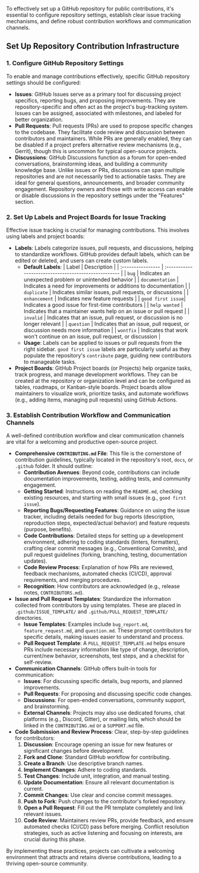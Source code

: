 To effectively set up a GitHub repository for public contributions, it's essential to configure repository settings, establish clear issue tracking mechanisms, and define robust contribution workflows and communication channels.

## Set Up Repository Contribution Infrastructure

### 1. Configure GitHub Repository Settings

To enable and manage contributions effectively, specific GitHub repository settings should be configured:

*   **Issues**: GitHub Issues serve as a primary tool for discussing project specifics, reporting bugs, and proposing improvements. They are repository-specific and often act as the project's bug-tracking system. Issues can be assigned, associated with milestones, and labeled for better organization.
*   **Pull Requests**: Pull requests (PRs) are used to propose specific changes to the codebase. They facilitate code review and discussion between contributors and maintainers. While PRs are generally enabled, they can be disabled if a project prefers alternative review mechanisms (e.g., Gerrit), though this is uncommon for typical open-source projects.
*   **Discussions**: GitHub Discussions function as a forum for open-ended conversations, brainstorming ideas, and building a community knowledge base. Unlike issues or PRs, discussions can span multiple repositories and are not necessarily tied to actionable tasks. They are ideal for general questions, announcements, and broader community engagement. Repository owners and those with write access can enable or disable discussions in the repository settings under the "Features" section.

### 2. Set Up Labels and Project Boards for Issue Tracking

Effective issue tracking is crucial for managing contributions. This involves using labels and project boards:

*   **Labels**: Labels categorize issues, pull requests, and discussions, helping to standardize workflows. GitHub provides default labels, which can be edited or deleted, and users can create custom labels.
    *   **Default Labels**:
        | Label             | Description                                          |
        | :---------------- | :--------------------------------------------------- |
        | `bug`             | Indicates an unexpected problem or unintended behavior |
        | `documentation`   | Indicates a need for improvements or additions to documentation |
        | `duplicate`       | Indicates similar issues, pull requests, or discussions |
        | `enhancement`     | Indicates new feature requests                       |
        | `good first issue`| Indicates a good issue for first-time contributors   |
        | `help wanted`     | Indicates that a maintainer wants help on an issue or pull request |
        | `invalid`         | Indicates that an issue, pull request, or discussion is no longer relevant |
        | `question`        | Indicates that an issue, pull request, or discussion needs more information |
        | `wontfix`         | Indicates that work won't continue on an issue, pull request, or discussion |
    *   **Usage**: Labels can be applied to issues or pull requests from the right sidebar. `good first issue` labels are particularly useful as they populate the repository's `contribute` page, guiding new contributors to manageable tasks.
*   **Project Boards**: GitHub Project boards (or Projects) help organize tasks, track progress, and manage development workflows. They can be created at the repository or organization level and can be configured as tables, roadmaps, or Kanban-style boards. Project boards allow maintainers to visualize work, prioritize tasks, and automate workflows (e.g., adding items, managing pull requests) using GitHub Actions.

### 3. Establish Contribution Workflow and Communication Channels

A well-defined contribution workflow and clear communication channels are vital for a welcoming and productive open-source project.

*   **Comprehensive `CONTRIBUTING.md` File**: This file is the cornerstone of contribution guidelines, typically located in the repository's root, `docs`, or `.github` folder. It should outline:
    *   **Contribution Avenues**: Beyond code, contributions can include documentation improvements, testing, adding tests, and community engagement.
    *   **Getting Started**: Instructions on reading the `README.md`, checking existing resources, and starting with small issues (e.g., `good first issue`).
    *   **Reporting Bugs/Requesting Features**: Guidance on using the issue tracker, including details needed for bug reports (description, reproduction steps, expected/actual behavior) and feature requests (purpose, benefits).
    *   **Code Contributions**: Detailed steps for setting up a development environment, adhering to coding standards (linters, formatters), crafting clear commit messages (e.g., Conventional Commits), and pull request guidelines (forking, branching, testing, documentation updates).
    *   **Code Review Process**: Explanation of how PRs are reviewed, feedback mechanisms, automated checks (CI/CD), approval requirements, and merging procedures.
    *   **Recognition**: How contributors are acknowledged (e.g., release notes, `CONTRIBUTORS.md`).
*   **Issue and Pull Request Templates**: Standardize the information collected from contributors by using templates. These are placed in `.github/ISSUE_TEMPLATE/` and `.github/PULL_REQUEST_TEMPLATE/` directories.
    *   **Issue Templates**: Examples include `bug_report.md`, `feature_request.md`, and `question.md`. These prompt contributors for specific details, making issues easier to understand and process.
    *   **Pull Request Template**: A `PULL_REQUEST_TEMPLATE.md` helps ensure PRs include necessary information like type of change, description, current/new behavior, screenshots, test steps, and a checklist for self-review.
*   **Communication Channels**: GitHub offers built-in tools for communication:
    *   **Issues**: For discussing specific details, bug reports, and planned improvements.
    *   **Pull Requests**: For proposing and discussing specific code changes.
    *   **Discussions**: For open-ended conversations, community support, and brainstorming.
    *   **External Channels**: Projects may also use dedicated forums, chat platforms (e.g., Discord, Gitter), or mailing lists, which should be linked in the `CONTRIBUTING.md` or a `SUPPORT.md` file.
*   **Code Submission and Review Process**: Clear, step-by-step guidelines for contributors:
    1.  **Discussion**: Encourage opening an issue for new features or significant changes before development.
    2.  **Fork and Clone**: Standard GitHub workflow for contributing.
    3.  **Create a Branch**: Use descriptive branch names.
    4.  **Implement Changes**: Adhere to coding standards.
    5.  **Test Changes**: Include unit, integration, and manual testing.
    6.  **Update Documentation**: Ensure all relevant documentation is current.
    7.  **Commit Changes**: Use clear and concise commit messages.
    8.  **Push to Fork**: Push changes to the contributor's forked repository.
    9.  **Open a Pull Request**: Fill out the PR template completely and link relevant issues.
    10. **Code Review**: Maintainers review PRs, provide feedback, and ensure automated checks (CI/CD) pass before merging. Conflict resolution strategies, such as active listening and focusing on interests, are crucial during this phase.

By implementing these practices, projects can cultivate a welcoming environment that attracts and retains diverse contributions, leading to a thriving open-source community.